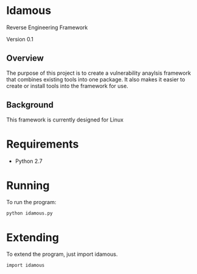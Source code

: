 # Idamous
Reverse Engineering Framework

Version 0.1

## Overview
The purpose of this project is to create a vulnerability anaylsis framework that
combines existing tools into one package. It also makes it easier to create or
install tools into the framework for use.

## Background
This framework is currently designed for Linux

# Requirements
* Python 2.7

# Running
To run the program:

```
python idamous.py
```

# Extending
To extend the program, just import idamous.

```
import idamous
```
